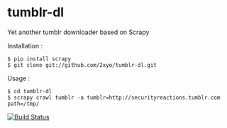 tumblr-dl
=========

Yet another tumblr downloader based on Scrapy 

Installation :

```
$ pip install scrapy
$ git clone git://github.com/2xyo/tumblr-dl.git
```

Usage : 

```
$ cd tumblr-dl
$ scrapy crawl tumblr -a tumblr=http://securityreactions.tumblr.com path=/tmp/
```

[![Build Status](https://secure.travis-ci.org/2xyo/tumblr-dl.png)](http://travis-ci.org/2xyo/tumblr-dl)
